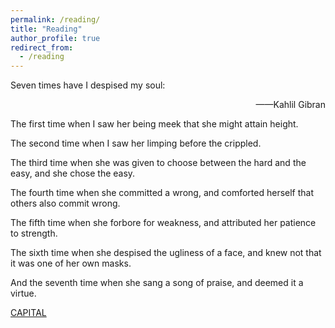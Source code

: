 ```yaml
---
permalink: /reading/
title: "Reading"
author_profile: true
redirect_from: 
  - /reading
---
```


Seven times have I despised my soul:  
<div style="text-align: right;">
——Kahlil Gibran
</div>  

The first time when I saw her being meek that she might attain height.  

The second time when I saw her limping before the crippled.  

The third time when she was given to choose between the hard and the easy, and she chose the easy.  

The fourth time when she committed a wrong, and comforted herself that others also commit wrong.  

The fifth time when she forbore for weakness, and attributed her patience to strength.  

The sixth time when she despised the ugliness of a face, and knew not that it was one of her own masks.  

And the seventh time when she sang a song of praise, and deemed it a virtue. 

 
 
 [CAPITAL]()
